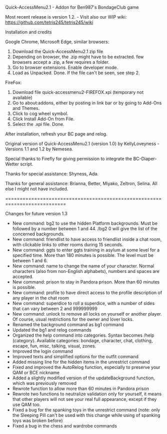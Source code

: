 Quick-AccessMenu2.1 - Addon for Ben987's BondageClub game 

Most recent release is version 1.2. - Visit also our WIP wiki: https://github.com/tetris245/tetris245/wiki

Installation and credits

Google Chrome, Microsoft Edge, similar browsers:
1. Download the Quick-AccessMenu2.1 zip file
2. Depending on browser, the .zip might have to be extracted. few browsers accept a .zip, a few requires a folder.
3. Go to browser extensions. Enable developer mode.
4. Load as Unpacked. Done. If the file can't be seen, see step 2.

FireFox:
1. Download file quick-accessmenu2-FIREFOX.xpi (temporary not available)
2. Go to about:addons, either by posting in link bar or by going to Add-Ons and Themes.
3. Click to cog wheel symbol.
4. Click Install Add-On from File.
5. Select the .xpi file. Done.

After installation, refresh your BC page and relog.

Original version of Quick-AccessMenu2.1 (version 1.0) by KellyLoveyness - Versions 1.1 and 1.2 by Nemesea.

Special thanks to Firefly for giving permission to integrate the BC-Diaper-Wetter script.

Thanks for special assistance:
Shyness, Ada.

Thanks for general assistance:
Brianna, Better, Miyako, Zeltron, Selina.
All else I might not have included.

===========================================================================

Changes for future version 1.3

* New command: bg2 to use the hidden Platform backgrounds. Must be followed by a number between 1 and 44. /bg2 0 will give the list of the concerned backgrounds.
* New command: friendlist to have access to friendlist inside a chat room, with clickable links to other rooms during 15 seconds.
* New command: ggts to enter ggts training in asylum at some level for a specified time. More than 180 minutes is possible. The level must be between 1 and 6.
* New command: name to change the name of your character. Normal characters (also from non-English alphabets), numbers and spaces are accepted.
* New command: prison to stay in Pandora prison. More than 60 minutes is possible.
* New command: profile to have direct access to the profile description of any player in the chat room
* New command: superdice to roll a superdice, with a number of sides that can vary between 2 and 999999999
* New command: unlock to remove all locks on yourself or another player. Of course, usual restrictions for the owner and lover locks.
* Renamed the background command as bg1 command
* Updated the bg1 and relog commands 
* Organized the help command into categories. Syntax becomes /help (category). Available categories: bondage, character, chat, clothing, escape, fun, misc, talking, visual, zones.
* Improved the login command
* Improved texts and simplified options for the outfit command
* Added missing line for the hidden items in the unrestrict command
* Fixed and improved the AutoRelog function, especially to preserve your QAM or BCE nickname
* Added a slightly modified version of the updateBackground function, which was previously removed
* Rewrote function to allow more than 60 minutes in Pandora prison
* Rewrote two functions to neutralize validation only for yourself, it means that other players will not see your real full appearance, except if they use QAM too.
* Fixed a bug for the spanking toys in the unrestrict command (note: only the Sleeping Pill can't be used with this change while using of spanking toys was broken before)
* Fixed a bug in the chess and wardrobe commands
